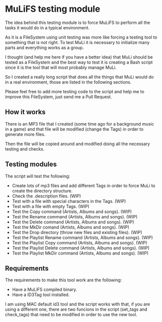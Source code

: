 MuLiFS testing module
=====================

The idea behind this testing module is to force MuLiFS to perform all the tasks it would do in a typical environment.

As it is a FileSystem using unit testing was more like forcing a testing tool to something that is not right. To test MuLi it is necessary to initialize many parts and everything works as a group.

I thought (and help me here if you have a better idea) that MuLi should be tested as a FileSystem and the best way to test it is creating a Bash script since it is the tool that will most probably manage MuLi.

So I created a really long script that does all the things that MuLi would do in a real environment, those are listed in the following sections.

Please feel free to add more testing code to the script and help me to improve this FileSystem, just send me a Pull Request.


How it works
------------
There is an MP3 file that I created (some time ago for a background music in a game) and that file will be modified (change the Tags) in order to generate more files.

Then the file will be copied around and modified doing all the necessary testing and checks.


Testing modules
---------------
The script will test the following:

- Create lots of mp3 files and add different Tags in order to force MuLi to create the directory structure. 
- Check the .description files. (WIP)
- Test with a file with special characters in the Tags. (WIP)
- Test with a file with empty Tags. (WIP)
- Test the Copy command (Artists, Albums and songs). (WIP)
- Test the Rename command (Artists, Albums and songs). (WIP)
- Test the Delete command (Artists, Albums and songs). (WIP)
- Test the MkDir comand (Artists, Albums and songs). (WIP)
- Test the Drop directory (throw new files and existing files). (WIP)
- Test the Playlist Rename command (Artists, Albums and songs). (WIP)
- Test the Playlist Copy command (Artists, Albums and songs). (WIP)
- Test the Playlist Delete command (Artists, Albums and songs). (WIP)
- Test the Playlist MkDir command (Artists, Albums and songs). (WIP)


Requirements
------------
The requirements to make this tool work are the following:

- Have a MuLiFS compiled binary.
- Have a ID3Tag tool installed.

I am using MAC default id3 tool and the script works with that, if you are using a different one, there are two funcions in the script (set_tags and check_tags) that need to be modified in order to use the new tool.
